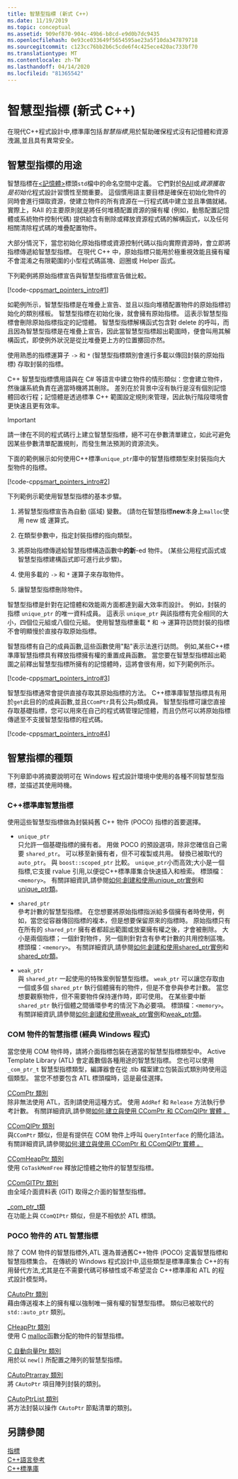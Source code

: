 ```yaml
---
title: 智慧型指標 (新式 C++)
ms.date: 11/19/2019
ms.topic: conceptual
ms.assetid: 909ef870-904c-49b6-b8cd-e9d0b7dc9435
ms.openlocfilehash: 0e93ce033649f5654595ae23a5f10da347879718
ms.sourcegitcommit: c123cc76bb2b6c5cde6f4c425ece420ac733bf70
ms.translationtype: MT
ms.contentlocale: zh-TW
ms.lasthandoff: 04/14/2020
ms.locfileid: "81365542"
---
```

# <a name="smart-pointers-modern-c"></a>智慧型指標 (新式 C++)

在現代C++程式設計中,標準庫包括*智慧指標*,用於幫助確保程式沒有記憶體和資源洩漏,並且具有異常安全。

## <a name="uses-for-smart-pointers"></a>智慧型指標的用途

智慧指標在[\<記憶體>](../standard-library/memory.md)標頭`std`檔中的命名空間中定義。 它們對於[RAII](objects-own-resources-raii.md)或*資源獲取是初始化*程式設計習慣性至關重要。 這個慣用語主要目標是確保在初始化物件的同時會進行擷取資源，使建立物件的所有資源在一行程式碼中建立並且準備就緒。 實際上，RAII 的主要原則就是將任何堆積配置資源的擁有權 (例如，動態配置記憶體或系統物件控制代碼) 提供給含有刪除或釋放資源程式碼的解構函式，以及任何相關清除程式碼的堆疊配置物件。

大部分情況下，當您初始化原始指標或資源控制代碼以指向實際資源時，會立即將指標傳遞給智慧型指標。 在現代 C++ 中，原始指標只能用於極重視效能且擁有權不會混淆之有限範圍的小型程式碼區塊、迴圈或 Helper 函式。

下列範例將原始指標宣告與智慧型指標宣告做比較。

[!code-cpp[smart_pointers_intro#1](codesnippet/CPP/smart-pointers-modern-cpp_1.cpp)]

如範例所示，智慧型指標是在堆疊上宣告、並且以指向堆積配置物件的原始指標初始化的類別樣板。 智慧型指標在初始化後，就會擁有原始指標。 這表示智慧型指標會刪除原始指標指定的記憶體。 智慧型指標解構函式包含對 delete 的呼叫，而且因為智慧型指標是在堆疊上宣告，因此當智慧型指標超出範圍時，便會叫用其解構函式，即使例外狀況是從比堆疊更上方的位置擲回亦然。

使用熟悉的指標運算子 `->` 和 `*` (智慧型指標類別會進行多載以傳回封裝的原始指標) 存取封裝的指標。

C++ 智慧型指標慣用語與在 C# 等語言中建立物件的情形類似：您會建立物件，然後讓系統負責在適當時機將其刪除。 差別在於背景中沒有執行是沒有個別記憶體回收行程；記憶體是透過標準 C++ 範圍設定規則來管理，因此執行階段環境會更快速且更有效率。

> [!IMPORTANT]
> 請一律在不同的程式碼行上建立智慧型指標，絕不可在參數清單建立，如此可避免因某些參數清單配置規則，而發生無法預測的資源流失。

下面的範例展示如何使用C++標準`unique_ptr`庫中的智慧指標類型來封裝指向大型物件的指標。

[!code-cpp[smart_pointers_intro#2](codesnippet/CPP/smart-pointers-modern-cpp_2.cpp)]

下列範例示範使用智慧型指標的基本步驟。

1. 將智慧型指標宣告為自動 (區域) 變數。 (請勿在智慧指標**new**本身上`malloc`使用 new 或 運算式。

1. 在類型參數中，指定封裝指標的指向類型。

1. 將原始指標傳遞給智慧指標構造函數中**的新**-ed 物件。 (某些公用程式函式或智慧型指標建構函式即可進行此步驟)。

1. 使用多載的 `->` 和 `*` 運算子來存取物件。

1. 讓智慧型指標刪除物件。

智慧型指標是針對在記憶體和效能兩方面都達到最大效率而設計。 例如，封裝的指標 `unique_ptr` 的唯一資料成員。 這表示 `unique_ptr` 與該指標有完全相同的大小，四個位元組或八個位元組。 使用智慧指標重載 * 和 -> 運算符訪問封裝的指標不會明顯慢於直接存取原始指標。

智慧指標有自己的成員函數,這些函數使用"點"表示法進行訪問。 例如,某些C++標準庫智慧指標具有釋放指標擁有權的重置成員函數。 當您要在智慧型指標超出範圍之前釋出智慧型指標所擁有的記憶體時，這將會很有用，如下列範例所示。

[!code-cpp[smart_pointers_intro#3](codesnippet/CPP/smart-pointers-modern-cpp_3.cpp)]

智慧型指標通常會提供直接存取其原始指標的方法。 C++標準庫智慧指標具有用於`get`此目的的成員函數,並且`CComPtr`具有公共`p`類成員。 智慧型指標可讓您直接存取基礎指標，您可以用來在自己的程式碼管理記憶體，而且仍然可以將原始指標傳遞至不支援智慧型指標的程式碼。

[!code-cpp[smart_pointers_intro#4](codesnippet/CPP/smart-pointers-modern-cpp_4.cpp)]

## <a name="kinds-of-smart-pointers"></a>智慧指標的種類

下列章節中將摘要說明可在 Windows 程式設計環境中使用的各種不同智慧型指標，並描述其使用時機。

### <a name="c-standard-library-smart-pointers"></a>C++標準庫智慧指標

使用這些智慧型指標做為封裝純舊 C++ 物件 (POCO) 指標的首要選擇。

- `unique_ptr`<br/>
   只允許一個基礎指標的擁有者。 用做 POCO 的預設選項，除非您確信自己需要 `shared_ptr`。 可以移至新擁有者，但不可複製或共用。 替換已被取代的 `auto_ptr`。 與 `boost::scoped_ptr` 比較。 `unique_ptr`小而高效;大小是一個指標,它支援 rvalue 引用,以便從C++標準庫集合快速插入和檢索。 標頭檔：`<memory>`。 有關詳細資訊,請參閱[如何:創建和使用unique_ptr實例](how-to-create-and-use-unique-ptr-instances.md)和[unique_ptr類](../standard-library/unique-ptr-class.md)。

- `shared_ptr`<br/>
   參考計數的智慧型指標。 在您想要將原始指標指派給多個擁有者時使用，例如，當您從容器傳回指標的複本，但是想要保留原來的指標時。 原始指標只有在所有的 `shared_ptr` 擁有者都超出範圍或放棄擁有權之後，才會被刪除。 大小是兩個指標；一個針對物件，另一個則針對含有參考計數的共用控制區塊。 標頭檔：`<memory>`。 有關詳細資訊,請參閱[如何:創建和使用shared_ptr實例](how-to-create-and-use-shared-ptr-instances.md)和[shared_ptr類](../standard-library/shared-ptr-class.md)。

- `weak_ptr`<br/>
    與 `shared_ptr` 一起使用的特殊案例智慧型指標。 `weak_ptr` 可以讓您存取由一個或多個 `shared_ptr` 執行個體擁有的物件，但是不會參與參考計數。 當您想要觀察物件，但不需要物件保持運作時，即可使用。 在某些要中斷 `shared_ptr` 執行個體之間循環參考的情況下為必要項。 標頭檔：`<memory>`。 有關詳細資訊,請參閱[如何:創建和使用weak_ptr實例](how-to-create-and-use-weak-ptr-instances.md)和[weak_ptr類](../standard-library/weak-ptr-class.md)。

### <a name="smart-pointers-for-com-objects-classic-windows-programming"></a>COM 物件的智慧指標 (經典 Windows 程式)

當您使用 COM 物件時，請將介面指標包裝在適當的智慧型指標類型中。 Active Template Library (ATL) 會定義數個各種用途的智慧型指標。 您也可以使用 `_com_ptr_t` 智慧型指標類型，編譯器會在從 .tlb 檔案建立包裝函式類別時使用這個類型。 當您不想要包含 ATL 標頭檔時，這是最佳選擇。

[CComPtr 類別](../atl/reference/ccomptr-class.md)<br/>
除非無法使用 ATL，否則請使用這種方式。 使用 `AddRef` 和 `Release` 方法執行參考計數。 有關詳細資訊,請參閱[如何:建立與使用 CComPtr 和 CComQIPtr 實體 。](how-to-create-and-use-ccomptr-and-ccomqiptr-instances.md)

[CComQIPtr 類別](../atl/reference/ccomqiptr-class.md)<br/>
與`CComPtr` 類似，但是有提供在 COM 物件上呼叫 `QueryInterface` 的簡化語法。 有關詳細資訊,請參閱[如何:建立與使用 CComPtr 和 CComQIPtr 實體 。](how-to-create-and-use-ccomptr-and-ccomqiptr-instances.md)

[CComHeapPtr 類別](../atl/reference/ccomheapptr-class.md)<br/>
使用 `CoTaskMemFree` 釋放記憶體之物件的智慧型指標。

[CComGITPtr 類別](../atl/reference/ccomgitptr-class.md)<br/>
由全域介面資料表 (GIT) 取得之介面的智慧型指標。

[_com_ptr_t類](com-ptr-t-class.md)<br/>
在功能上與 `CComQIPtr` 類似，但是不相依於 ATL 標頭。

### <a name="atl-smart-pointers-for-poco-objects"></a>POCO 物件的 ATL 智慧指標

除了 COM 物件的智慧指標外,ATL 還為普通舊C++物件 (POCO) 定義智慧指標和智慧指標集合。 在傳統的 Windows 程式設計中,這些類型是標準庫集合 C++的有用替代方法,尤其是在不需要代碼可移植性或不希望混合 C++標準庫和 ATL 的程式設計模型時。

[CAutoPtr 類別](../atl/reference/cautoptr-class.md)<br/>
藉由傳送複本上的擁有權以強制唯一擁有權的智慧型指標。 類似已被取代的 `std::auto_ptr` 類別。

[CHeapPtr 類別](../atl/reference/cheapptr-class.md)<br/>
使用 C [malloc](../c-runtime-library/reference/malloc.md)函數分配的物件的智慧指標。

[C 自動向量Ptr 類別](../atl/reference/cautovectorptr-class.md)<br/>
用於以 `new[]` 所配置之陣列的智慧型指標。

[CAutoPtrarray 類別](../atl/reference/cautoptrarray-class.md)<br/>
將 `CAutoPtr` 項目陣列封裝的類別。

[CAutoPtrList 類別](../atl/reference/cautoptrlist-class.md)<br/>
將方法封裝以操作 `CAutoPtr` 節點清單的類別。

## <a name="see-also"></a>另請參閱

[指標](pointers-cpp.md)<br/>
[C++語言參考](../cpp/cpp-language-reference.md)<br/>
[C++標準庫](../standard-library/cpp-standard-library-reference.md)

